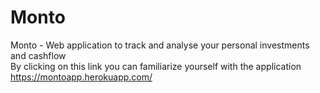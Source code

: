 # Monto
Monto - Web application to track and analyse your personal investments and cashflow <br>
By clicking on this link you can familiarize yourself with the application https://montoapp.herokuapp.com/

